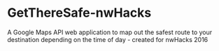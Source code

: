 # GetThereSafe-nwHacks
A Google Maps API web application to map out the safest route to your destination depending on the time of day - created for nwHacks 2016
